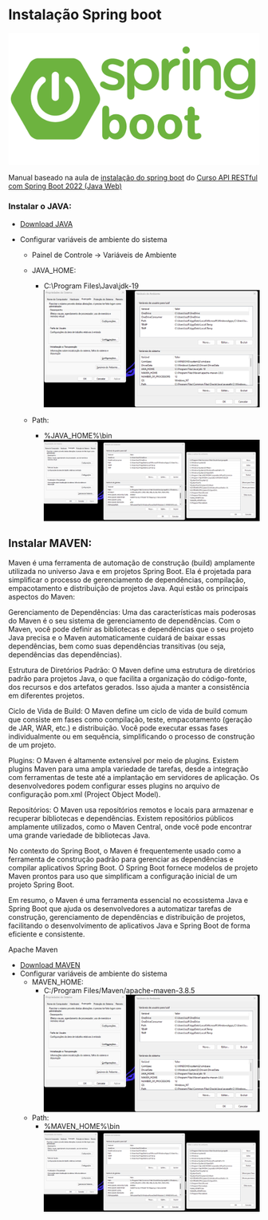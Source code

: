 # Instalação Spring boot

![logo](./assets/spring-boot-logo.png)

Manual baseado na aula de <a href="https://www.youtube.com/watch?v=WHJvBUADvCE&list=PLiXotHlANc8ptwP6wajo73OZo9Nh5i597&index=2&ab_channel=Lucas%C3%82ngelo"> instalação do spring boot</a> do <a href="https://www.youtube.com/playlist?list=PLiXotHlANc8ptwP6wajo73OZo9Nh5i597"> Curso API RESTful com Spring Boot 2022 (Java Web) </a>

### Instalar o JAVA:

- <a href="https://www.java.com/pt-BR/download/">Download JAVA</a>
- Configurar variáveis de ambiente do sistema

  - Painel de Controle -> Variáveis de Ambiente
  - JAVA_HOME:

    - C:\Program Files\Java\jdk-19
      ![Alt text](./assets/image-1.png)

  - Path:
    - %JAVA_HOME%\bin
      ![Alt text](./assets/image.png)

## Instalar MAVEN:

Maven é uma ferramenta de automação de construção (build) amplamente utilizada no universo Java e em projetos Spring Boot. Ela é projetada para simplificar o processo de gerenciamento de dependências, compilação, empacotamento e distribuição de projetos Java. Aqui estão os principais aspectos do Maven:

Gerenciamento de Dependências: Uma das características mais poderosas do Maven é o seu sistema de gerenciamento de dependências. Com o Maven, você pode definir as bibliotecas e dependências que o seu projeto Java precisa e o Maven automaticamente cuidará de baixar essas dependências, bem como suas dependências transitivas (ou seja, dependências das dependências).

Estrutura de Diretórios Padrão: O Maven define uma estrutura de diretórios padrão para projetos Java, o que facilita a organização do código-fonte, dos recursos e dos artefatos gerados. Isso ajuda a manter a consistência em diferentes projetos.

Ciclo de Vida de Build: O Maven define um ciclo de vida de build comum que consiste em fases como compilação, teste, empacotamento (geração de JAR, WAR, etc.) e distribuição. Você pode executar essas fases individualmente ou em sequência, simplificando o processo de construção de um projeto.

Plugins: O Maven é altamente extensível por meio de plugins. Existem plugins Maven para uma ampla variedade de tarefas, desde a integração com ferramentas de teste até a implantação em servidores de aplicação. Os desenvolvedores podem configurar esses plugins no arquivo de configuração pom.xml (Project Object Model).

Repositórios: O Maven usa repositórios remotos e locais para armazenar e recuperar bibliotecas e dependências. Existem repositórios públicos amplamente utilizados, como o Maven Central, onde você pode encontrar uma grande variedade de bibliotecas Java.

No contexto do Spring Boot, o Maven é frequentemente usado como a ferramenta de construção padrão para gerenciar as dependências e compilar aplicativos Spring Boot. O Spring Boot fornece modelos de projeto Maven prontos para uso que simplificam a configuração inicial de um projeto Spring Boot.

Em resumo, o Maven é uma ferramenta essencial no ecossistema Java e Spring Boot que ajuda os desenvolvedores a automatizar tarefas de construção, gerenciamento de dependências e distribuição de projetos, facilitando o desenvolvimento de aplicativos Java e Spring Boot de forma eficiente e consistente.

Apache Maven

- <a href="https://maven.apache.org/download.cgi">Download MAVEN</a>
- Configurar variáveis de ambiente do sistema
  - MAVEN_HOME:
    - C:/Program Files/Maven/apache-maven-3.8.5
      ![Alt text](./assets/image-1.png)
  - Path:
    - %MAVEN_HOME%\bin
      ![Alt text](./assets/image.png)
